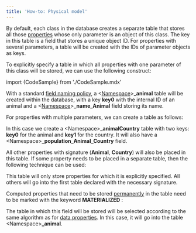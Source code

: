 ```yaml
---
title: 'How-to: Physical model'
---
```


By default, each class in the database creates a separate table that stores all those [properties](Properties.md) whose only parameter is an object of this class. The key in this table is a field that stores a unique object ID. For properties with several parameters, a table will be created with the IDs of parameter objects as keys.

To explicitly specify a table in which all properties with one parameter of this class will be stored, we can use the following construct:

import {CodeSample} from './CodeSample.mdx'

<CodeSample url="https://documentation.lsfusion.org/sample?file=UseCaseDBModel&block=sample1"/>

With a standard [field naming policy](Tables.md#field-naming), a <[Namespace](Naming.md)\>**\_animal** table will be created within the database, with a key **key0** with the internal ID of an animal and a <[Namespace](Naming.md)\>**\_name\_Animal** field storing its name.

For properties with multiple parameters, we can create a table as follows:

<CodeSample url="https://documentation.lsfusion.org/sample?file=UseCaseDBModel&block=sample2"/>

In this case we create a <Namespace\>**\_animalCountry** table with two keys: **key0** for the animal and **key1** for the country. It will also have a <Namespace\>**\_population\_Animal\_Country** field.

All other properties with signature (**Animal**, **Country**) will also be placed in this table. If some property needs to be placed in a separate table, then the following technique can be used:

<CodeSample url="https://documentation.lsfusion.org/sample?file=UseCaseDBModel&block=sample3"/>

This table will only store properties for which it is explicitly specified. All others will go into the first table declared with the necessary signature.

Computed properties that need to be stored [permanently](Materializations.md) in the table need to be marked with the keyword **MATERIALIZED** :

<CodeSample url="https://documentation.lsfusion.org/sample?file=UseCaseDBModel&block=sample4"/>

The table in which this field will be stored will be selected according to the same algorithm as for [data properties](Data_properties_DATA.md). In this case, it will go into the table <Namespace\>**\_animal**.
